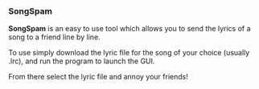 ### SongSpam

**SongSpam** is an easy to use tool which allows you to send the lyrics of a song to a friend line by line. 

To use simply download the lyric file for the song of your choice (usually .lrc), and run the program to launch the GUI.

From there select the lyric file and annoy your friends!
